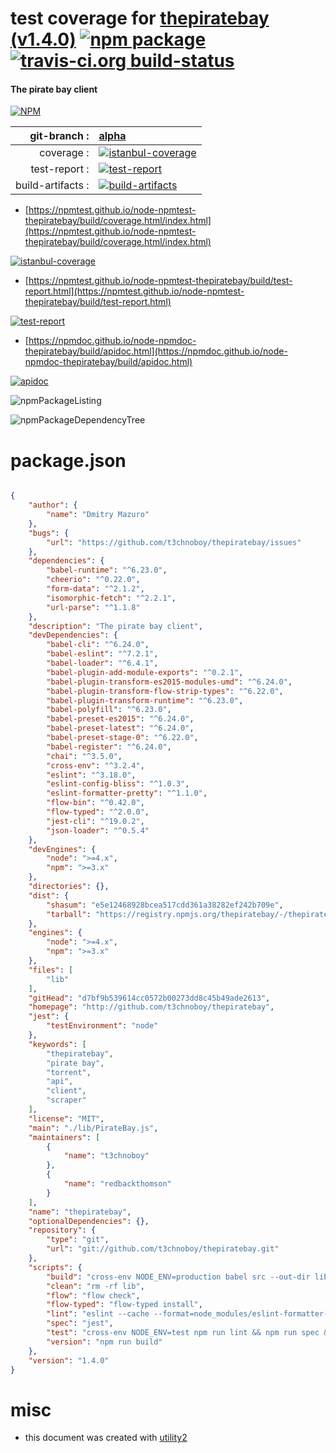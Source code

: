 # test coverage for  [thepiratebay (v1.4.0)](http://github.com/t3chnoboy/thepiratebay)  [![npm package](https://img.shields.io/npm/v/npmtest-thepiratebay.svg?style=flat-square)](https://www.npmjs.org/package/npmtest-thepiratebay) [![travis-ci.org build-status](https://api.travis-ci.org/npmtest/node-npmtest-thepiratebay.svg)](https://travis-ci.org/npmtest/node-npmtest-thepiratebay)
#### The pirate bay client

[![NPM](https://nodei.co/npm/thepiratebay.png?downloads=true&downloadRank=true&stars=true)](https://www.npmjs.com/package/thepiratebay)

| git-branch : | [alpha](https://github.com/npmtest/node-npmtest-thepiratebay/tree/alpha)|
|--:|:--|
| coverage : | [![istanbul-coverage](https://npmtest.github.io/node-npmtest-thepiratebay/build/coverage.badge.svg)](https://npmtest.github.io/node-npmtest-thepiratebay/build/coverage.html/index.html)|
| test-report : | [![test-report](https://npmtest.github.io/node-npmtest-thepiratebay/build/test-report.badge.svg)](https://npmtest.github.io/node-npmtest-thepiratebay/build/test-report.html)|
| build-artifacts : | [![build-artifacts](https://npmtest.github.io/node-npmtest-thepiratebay/glyphicons_144_folder_open.png)](https://github.com/npmtest/node-npmtest-thepiratebay/tree/gh-pages/build)|

- [https://npmtest.github.io/node-npmtest-thepiratebay/build/coverage.html/index.html](https://npmtest.github.io/node-npmtest-thepiratebay/build/coverage.html/index.html)

[![istanbul-coverage](https://npmtest.github.io/node-npmtest-thepiratebay/build/screenCapture.buildCi.browser.%252Ftmp%252Fbuild%252Fcoverage.lib.html.png)](https://npmtest.github.io/node-npmtest-thepiratebay/build/coverage.html/index.html)

- [https://npmtest.github.io/node-npmtest-thepiratebay/build/test-report.html](https://npmtest.github.io/node-npmtest-thepiratebay/build/test-report.html)

[![test-report](https://npmtest.github.io/node-npmtest-thepiratebay/build/screenCapture.buildCi.browser.%252Ftmp%252Fbuild%252Ftest-report.html.png)](https://npmtest.github.io/node-npmtest-thepiratebay/build/test-report.html)

- [https://npmdoc.github.io/node-npmdoc-thepiratebay/build/apidoc.html](https://npmdoc.github.io/node-npmdoc-thepiratebay/build/apidoc.html)

[![apidoc](https://npmdoc.github.io/node-npmdoc-thepiratebay/build/screenCapture.buildCi.browser.%252Ftmp%252Fbuild%252Fapidoc.html.png)](https://npmdoc.github.io/node-npmdoc-thepiratebay/build/apidoc.html)

![npmPackageListing](https://npmtest.github.io/node-npmtest-thepiratebay/build/screenCapture.npmPackageListing.svg)

![npmPackageDependencyTree](https://npmtest.github.io/node-npmtest-thepiratebay/build/screenCapture.npmPackageDependencyTree.svg)



# package.json

```json

{
    "author": {
        "name": "Dmitry Mazuro"
    },
    "bugs": {
        "url": "https://github.com/t3chnoboy/thepiratebay/issues"
    },
    "dependencies": {
        "babel-runtime": "^6.23.0",
        "cheerio": "^0.22.0",
        "form-data": "^2.1.2",
        "isomorphic-fetch": "^2.2.1",
        "url-parse": "^1.1.8"
    },
    "description": "The pirate bay client",
    "devDependencies": {
        "babel-cli": "^6.24.0",
        "babel-eslint": "^7.2.1",
        "babel-loader": "^6.4.1",
        "babel-plugin-add-module-exports": "^0.2.1",
        "babel-plugin-transform-es2015-modules-umd": "^6.24.0",
        "babel-plugin-transform-flow-strip-types": "^6.22.0",
        "babel-plugin-transform-runtime": "^6.23.0",
        "babel-polyfill": "^6.23.0",
        "babel-preset-es2015": "^6.24.0",
        "babel-preset-latest": "^6.24.0",
        "babel-preset-stage-0": "^6.22.0",
        "babel-register": "^6.24.0",
        "chai": "^3.5.0",
        "cross-env": "^3.2.4",
        "eslint": "^3.18.0",
        "eslint-config-bliss": "^1.0.3",
        "eslint-formatter-pretty": "^1.1.0",
        "flow-bin": "^0.42.0",
        "flow-typed": "^2.0.0",
        "jest-cli": "^19.0.2",
        "json-loader": "^0.5.4"
    },
    "devEngines": {
        "node": ">=4.x",
        "npm": ">=3.x"
    },
    "directories": {},
    "dist": {
        "shasum": "e5e12468928bcea517cdd361a38282ef242b709e",
        "tarball": "https://registry.npmjs.org/thepiratebay/-/thepiratebay-1.4.0.tgz"
    },
    "engines": {
        "node": ">=4.x",
        "npm": ">=3.x"
    },
    "files": [
        "lib"
    ],
    "gitHead": "d7bf9b539614cc0572b00273dd8c45b49ade2613",
    "homepage": "http://github.com/t3chnoboy/thepiratebay",
    "jest": {
        "testEnvironment": "node"
    },
    "keywords": [
        "thepiratebay",
        "pirate bay",
        "torrent",
        "api",
        "client",
        "scraper"
    ],
    "license": "MIT",
    "main": "./lib/PirateBay.js",
    "maintainers": [
        {
            "name": "t3chnoboy"
        },
        {
            "name": "redbackthomson"
        }
    ],
    "name": "thepiratebay",
    "optionalDependencies": {},
    "repository": {
        "type": "git",
        "url": "git://github.com/t3chnoboy/thepiratebay.git"
    },
    "scripts": {
        "build": "cross-env NODE_ENV=production babel src --out-dir lib",
        "clean": "rm -rf lib",
        "flow": "flow check",
        "flow-typed": "flow-typed install",
        "lint": "eslint --cache --format=node_modules/eslint-formatter-pretty .",
        "spec": "jest",
        "test": "cross-env NODE_ENV=test npm run lint && npm run spec && npm run build",
        "version": "npm run build"
    },
    "version": "1.4.0"
}
```



# misc
- this document was created with [utility2](https://github.com/kaizhu256/node-utility2)
